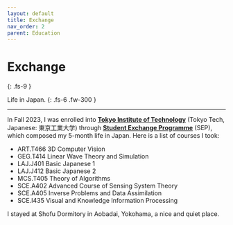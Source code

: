 ```yaml
---
layout: default
title: Exchange
nav_order: 2
parent: Education
---
```


# Exchange
{: .fs-9 }

Life in Japan.
{: .fs-6 .fw-300 }

---

In Fall 2023, I was enrolled into [**Tokyo Institute of Technology**](https://www.titech.ac.jp/) (Tokyo Tech, Japanese: 東京工業大学) through [**Student Exchange Programme**](https://www.titech.ac.jp/) (SEP), which composed my 5-month life in Japan. Here is a list of courses I took:

* ART.T466 3D Computer Vision
* GEG.T414 Linear Wave Theory and Simulation
* LAJ.J401 Basic Japanese 1
* LAJ.J412 Basic Japanese 2
* MCS.T405 Theory of Algorithms
* SCE.A402 Advanced Course of Sensing System Theory
* SCE.A405 Inverse Problems and Data Assimilation
* SCE.I435 Visual and Knowledge Information Processing

I stayed at Shofu Dormitory in Aobadai, Yokohama, a nice and quiet place.
